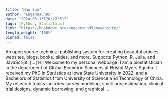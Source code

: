 ```yaml
---
title: "Hao Sun"
author: "eugenesun95"
date: "2024-03-13T20:27:51Z"
tags: [Python, Statistics]
link: "https://bookdown.org/eugenesun95/mywebsite/"
length_weight: "100%"
pinned: false
---
```


An open source technical publishing system for creating beautiful articles, websites, blogs, books, slides, and more. Supports Python, R, Julia, and JavaScript. [...] Hi! Welcome to my personal webpage. I am a biostatistician in the department of Global Biometric Sciences at Bristol Myers Squibb. I received my PhD in Statistics at Iowa State University in 2022, and a Bachelors of Statistics from University of Science and Technology of China. My research topics includes survey modeling, small area estimation, clinical trial designs, dynamic borrowing, and graphical ...
